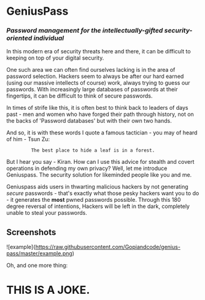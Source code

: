 # GeniusPass 
### _Password management for the intellectually-gifted security-oriented individual_

In this modern era of security threats here and there, it can be difficult to keeping on top of your digital security.

One such area we can often find ourselves lacking is in the area of password selection. Hackers seem to always be after our hard earned (using our massive intellects of course) work, always trying to guess our passwords. With increasingly large databases of passwords at their fingertips, it can be difficult to think of secure passwords.

In times of strife like this, it is often best to think back to leaders of days past - men and women who have forged their path through history, not on the backs of 'Password databases' but with their own two hands. 

And so, it is with these words I quote a famous tactician - you may of heard of him - Tsun Zu:

             The best place to hide a leaf is in a forest.

But I hear you say - Kiran. How can I use this advice for stealth and covert operations in defending my own privacy? Well, let me introduce Geniuspass. The security solution for likeminded people like you and me.

Geniuspass aids users in thwarting malicious hackers by not generating *secure* passwords - that's exactly what those pesky hackers want you to do - it generates the **most** pwned passwords possible. 
Through this 180 degree reversal of intentions, Hackers will be left in the dark, completely unable to steal your passwords.


## Screenshots

![example]{https://raw.githubusercontent.com/Gopiandcode/genius-pass/master/example.png)


Oh, and one more thing:
# THIS IS A JOKE.
